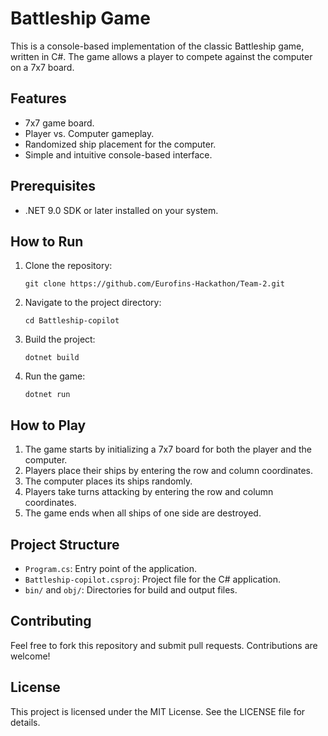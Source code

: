 # Battleship Game

This is a console-based implementation of the classic Battleship game, written in C#. The game allows a player to compete against the computer on a 7x7 board.

## Features

- 7x7 game board.
- Player vs. Computer gameplay.
- Randomized ship placement for the computer.
- Simple and intuitive console-based interface.

## Prerequisites

- .NET 9.0 SDK or later installed on your system.

## How to Run

1. Clone the repository:
   ```
   git clone https://github.com/Eurofins-Hackathon/Team-2.git
   ```

2. Navigate to the project directory:
   ```
   cd Battleship-copilot
   ```

3. Build the project:
   ```
   dotnet build
   ```

4. Run the game:
   ```
   dotnet run
   ```

## How to Play

1. The game starts by initializing a 7x7 board for both the player and the computer.
2. Players place their ships by entering the row and column coordinates.
3. The computer places its ships randomly.
4. Players take turns attacking by entering the row and column coordinates.
5. The game ends when all ships of one side are destroyed.

## Project Structure

- `Program.cs`: Entry point of the application.
- `Battleship-copilot.csproj`: Project file for the C# application.
- `bin/` and `obj/`: Directories for build and output files.

## Contributing

Feel free to fork this repository and submit pull requests. Contributions are welcome!

## License

This project is licensed under the MIT License. See the LICENSE file for details.